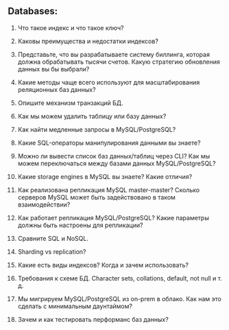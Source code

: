 ## Databases:

1. Что такое индекс и что такое ключ?

2. Каковы преимущества и недостатки индексов?

3. Представьте, что вы разрабатываете систему биллинга, которая должна обрабатывать тысячи счетов. Какую стратегию обновления данных вы бы выбрали?

4. Какие методы чаще всего используют для масштабирования реляционных баз данных?

5. Опишите механизм транзакций БД.

6. Как мы можем удалить таблицу или базу данных?

7. Как найти медленные запросы в MySQL/PostgreSQL?

8. Какие SQL-операторы манипулирования данными вы знаете?

9. Можно ли вывести список баз данных/таблиц через CLI? Как мы можем переключаться между базами данных MySQL/PostgreSQL?

10. Какие storage engines в MySQL вы знаете? Какие отличия?

11. Как реализована репликация MySQL master-master? Сколько серверов MySQL может быть задействовано в таком взаимодействии?

12. Как работает репликация MySQL/PostgreSQL? Какие параметры должны быть настроены для репликации?

13. Сравните SQL и NoSQL.

14. Sharding vs replication?

15. Какие есть виды индексов? Когда и зачем использовать?

16. Требования к схеме БД. Character sets, collations, default, not null и т. д.

17. Мы мигрируем MySQL/PostgreSQL из on-prem в облако. Как нам это сделать с минимальным даунтаймом?

18. Зачем и как тестировать перформанс баз данных?
